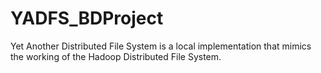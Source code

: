 # YADFS_BDProject
Yet Another Distributed File System is a local implementation that mimics the working of the Hadoop Distributed File System. 
